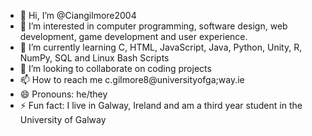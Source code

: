 - 👋 Hi, I’m @Ciangilmore2004
- 👀 I’m interested in computer programming, software design, web development, game development and user experience.
- 🌱 I’m currently learning C, HTML, JavaScript, Java, Python, Unity, R, NumPy, SQL and Linux Bash Scripts
- 💞️ I’m looking to collaborate on coding projects
- 📫 How to reach me c.gilmore8@universityofga;way.ie
- 😄 Pronouns: he/they
- ⚡ Fun fact: I live in Galway, Ireland and am a third year student in the University of Galway

<!---
Ciangilmore2004/Ciangilmore2004 is a ✨ special ✨ repository because its `README.md` (this file) appears on your GitHub profile.
You can click the Preview link to take a look at your changes.
--->
